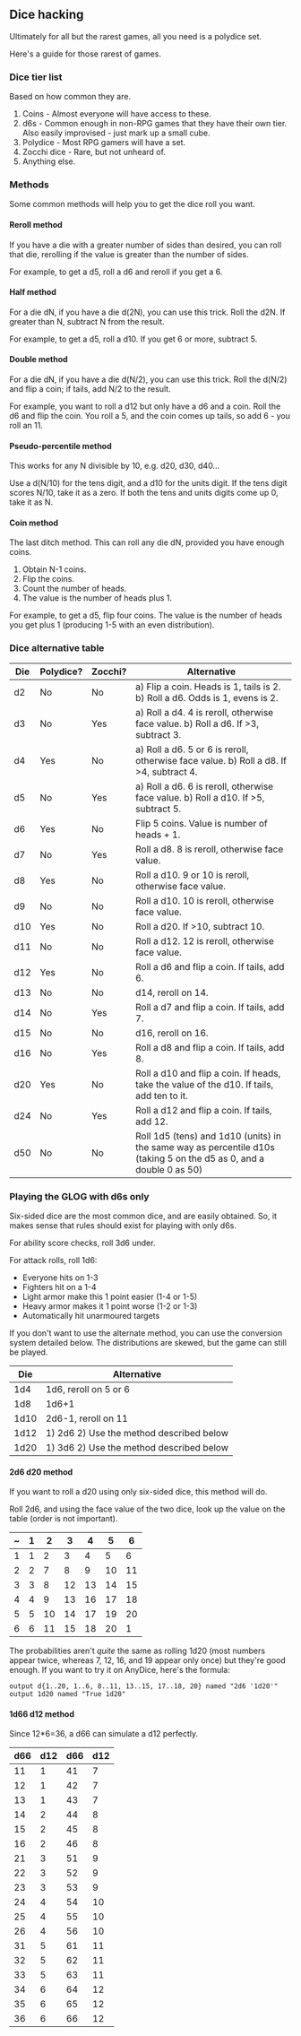 ## Dice hacking

Ultimately for all but the rarest games, all you need is a polydice set.

Here's a guide for those rarest of games.

### Dice tier list

Based on how common they are.

1. Coins - Almost everyone will have access to these.
2. d6s - Common enough in non-RPG games that they have their own tier. Also
   easily improvised - just mark up a small cube.
3. Polydice - Most RPG gamers will have a set.
4. Zocchi dice - Rare, but not unheard of.
5. Anything else.

### Methods

Some common methods will help you to get the dice roll you want.

#### Reroll method

If you have a die with a greater number of sides than desired, you can roll that
die, rerolling if the value is greater than the number of sides.

For example, to get a d5, roll a d6 and reroll if you get a 6.

#### Half method

For a die dN, if you have a die d(2N), you can use this trick. Roll the d2N. If
greater than N, subtract N from the result.

For example, to get a d5, roll a d10. If you get 6 or more, subtract 5.

#### Double method

For a die dN, if you have a die d(N/2), you can use this trick. Roll the d(N/2)
and flip a coin; if tails, add N/2 to the result.

For example, you want to roll a d12 but only have a d6 and a coin. Roll the d6
and flip the coin. You roll a 5, and the coin comes up tails, so add 6 - you roll
an 11.

#### Pseudo-percentile method

This works for any N divisible by 10, e.g. d20, d30, d40...

Use a d(N/10) for the tens digit, and a d10 for the units digit. If the tens
digit scores N/10, take it as a zero. If both the tens and units digits come up 0,
take it as N.

#### Coin method

The last ditch method. This can roll any die dN, provided you have enough coins.

1. Obtain N-1 coins.
2. Flip the coins.
3. Count the number of heads.
4. The value is the number of heads plus 1.

For example, to get a d5, flip four coins. The value is the number of heads you
get plus 1 (producing 1-5 with an even distribution).

### Dice alternative table

Die  | Polydice? | Zocchi? | Alternative
-----|-----------|---------|------------
d2   | No        | No      | a) Flip a coin. Heads is 1, tails is 2. b) Roll a d6. Odds is 1, evens is 2.
d3   | No        | Yes     | a) Roll a d4. 4 is reroll, otherwise face value. b) Roll a d6. If >3, subtract 3.
d4   | Yes       | No      | a) Roll a d6. 5 or 6 is reroll, otherwise face value. b) Roll a d8. If >4, subtract 4.
d5   | No        | Yes     | a) Roll a d6. 6 is reroll, otherwise face value. b) Roll a d10. If >5, subtract 5.
d6   | Yes       | No      | Flip 5 coins. Value is number of heads + 1.
d7   | No        | Yes     | Roll a d8. 8 is reroll, otherwise face value.
d8   | Yes       | No      | Roll a d10. 9 or 10 is reroll, otherwise face value.
d9   | No        | No      | Roll a d10. 10 is reroll, otherwise face value.
d10  | Yes       | No      | Roll a d20. If >10, subtract 10.
d11  | No        | No      | Roll a d12. 12 is reroll, otherwise face value.
d12  | Yes       | No      | Roll a d6 and flip a coin. If tails, add 6.
d13  | No        | No      | d14, reroll on 14.
d14  | No        | Yes     | Roll a d7 and flip a coin. If tails, add 7.
d15  | No        | No      | d16, reroll on 16.
d16  | No        | Yes     | Roll a d8 and flip a coin. If tails, add 8.
d20  | Yes       | No      | Roll a d10 and flip a coin. If heads, take the value of the d10. If tails, add ten to it.
d24  | No        | Yes     | Roll a d12 and flip a coin. If tails, add 12.
d50  | No        | No      | Roll 1d5 (tens) and 1d10 (units) in the same way as percentile d10s (taking 5 on the d5 as 0, and a double 0 as 50)

### Playing the GLOG with d6s only

Six-sided dice are the most common dice, and are easily obtained. So, it makes
sense that rules should exist for playing with only d6s.

For ability score checks, roll 3d6 under.

For attack rolls, roll 1d6:

- Everyone hits on 1-3
- Fighters hit on a 1-4
- Light armor make this 1 point easier (1-4 or 1-5)
- Heavy armor makes it 1 point worse (1-2 or 1-3)
- Automatically hit unarmoured targets

If you don't want to use the alternate method, you can use the conversion system
detailed below. The distributions are skewed, but the game can still be played.

Die | Alternative
----|------------
1d4 | 1d6, reroll on 5 or 6
1d8 | 1d6+1
1d10| 2d6-1, reroll on 11
1d12| 1) 2d6 2) Use the method described below
1d20| 1) 3d6 2) Use the method described below

#### 2d6 d20 method

If you want to roll a d20 using only six-sided dice, this method will do.

Roll 2d6, and using the face value of the two dice, look up the value on the
table (order is not important).

 ~ | 1 |  2 |  3 |  4 |  5 |  6
---|---|----|----|----|----|----
1  | 1 |  2 |  3 |  4 |  5 |  6
2  | 2 |  7 |  8 |  9 | 10 | 11
3  | 3 |  8 | 12 | 13 | 14 | 15
4  | 4 |  9 | 13 | 16 | 17 | 18
5  | 5 | 10 | 14 | 17 | 19 | 20
6  | 6 | 11 | 15 | 18 | 20 |  1

The probabilities aren't *quite* the same as rolling 1d20 (most numbers appear
twice, whereas 7, 12, 16, and 19 appear only once) but they're good enough.
If you want to try it on AnyDice, here's the formula:

	output d{1..20, 1..6, 8..11, 13..15, 17..18, 20} named "2d6 '1d20'"
	output 1d20 named "True 1d20"

#### 1d66 d12 method

Since 12*6=36, a d66 can simulate a d12 perfectly.

d66|d12|d66|d12
---|---|---|---
11 |  1|41 | 7
12 |  1|42 | 7
13 |  1|43 | 7
14 |  2|44 | 8
15 |  2|45 | 8
16 |  2|46 | 8
21 |  3|51 | 9
22 |  3|52 | 9
23 |  3|53 | 9
24 |  4|54 | 10
25 |  4|55 | 10
26 |  4|56 | 10
31 |  5|61 | 11
32 |  5|62 | 11
33 |  5|63 | 11
34 |  6|64 | 12
35 |  6|65 | 12
36 |  6|66 | 12
